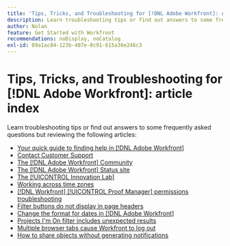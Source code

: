 ```yaml
---
title: 'Tips, Tricks, and Troubleshooting for [!DNL Adobe Workfront]: Article Index'
description: Learn troubleshooting tips or find out answers to some frequently asked questions but reviewing the articles in this section. 
author: Nolan
feature: Get Started with Workfront
recommendations: noDisplay, noCatalog
exl-id: 89a1ac84-123b-487e-8c91-615a36e246c3
---
```

# Tips, Tricks, and Troubleshooting for [!DNL Adobe Workfront]: article index

<!--Audited: 12/2024-->

Learn troubleshooting tips or find out answers to some frequently asked questions but reviewing the following articles:

* [Your quick guide to finding help in [!DNL Adobe Workfront]](../../workfront-basics/tips-tricks-and-troubleshooting/guide-for-help-in-workfront.md)
* [Contact Customer Support](../../workfront-basics/tips-tricks-and-troubleshooting/contact-customer-support.md)
* [The [!DNL Adobe Workfront] Community](../../workfront-basics/tips-tricks-and-troubleshooting/workfront-community.md)
* [The [!DNL Adobe Workfront] Status site](../../workfront-basics/tips-tricks-and-troubleshooting/understand-the-status-site.md)
* [The [!UICONTROL Innovation Lab]](../../workfront-basics/tips-tricks-and-troubleshooting/idea-exchange.md)
* [Working across time zones](../../workfront-basics/tips-tricks-and-troubleshooting/working-across-timezones.md)
* [[!DNL Workfront] [!UICONTROL Proof Manager] permissions troubleshooting](../../workfront-basics/tips-tricks-and-troubleshooting/wp-manager-permissions-troubleshooting.md)
* [Filter buttons do not display in page headers](../../workfront-basics/tips-tricks-and-troubleshooting/filter-buttons-do-not-display-in-page-headers.md)
* [Change the format for dates in [!DNL Adobe Workfront]](../tips-tricks-and-troubleshooting/change-date-format-chrome.md)
* [Projects I'm On filter includes unexpected results](../tips-tricks-and-troubleshooting/projects-im-on-filter-including-unexpected-results.md)
* [Multiple browser tabs cause Workfront to log out](/help/quicksilver/workfront-basics/tips-tricks-and-troubleshooting/multiple-browser-tabs-cause-logout.md)
* [How to share objects without generating notifications](/help/quicksilver/workfront-basics/tips-tricks-and-troubleshooting/how-to-share-objects-without-sending-out-notifications.md)